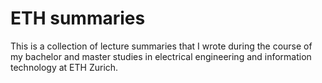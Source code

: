 # ETH summaries

This is a collection of lecture summaries that I wrote during the course of my bachelor and master studies in electrical engineering and information technology at ETH Zurich.

